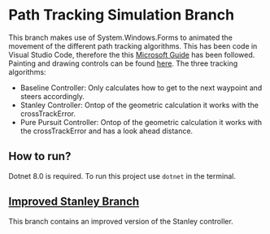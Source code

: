 # Path Tracking Simulation Branch
This branch makes use of System.Windows.Forms to animated the movement of the different path tracking algorithms. This has been code in Visual Studio Code, therefore the this [Microsoft Guide](https://learn.microsoft.com/en-gb/dotnet/desktop/winforms/how-to-create-a-windows-forms-application-from-the-command-line?view=netframeworkdesktop-4.8) has been followed. Painting and drawing controls can be found [here](https://learn.microsoft.com/en-us/dotnet/desktop/winforms/controls/custom-painting-drawing?view=netdesktop-8.0).
The three tracking algorithms:
- Baseline Controller: Only calculates how to get to the next waypoint and steers accordingly.
- Stanley Controller: Ontop of the geometric calculation it works with the crossTrackError.
- Pure Pursuit Controller: Ontop of the geometric calculation it works with the crossTrackError and has a look ahead distance.

## How to run?
Dotnet 8.0 is required.
To run this project use `dotnet` in the terminal.

## [Improved Stanley Branch](https://github.com/Sabshine/Path-Tracking-Simulation/tree/improved-stanley-simulation)
This branch contains an improved version of the Stanley controller.
